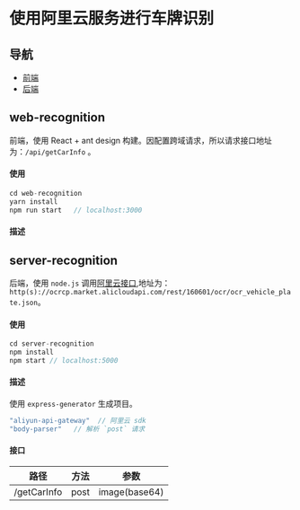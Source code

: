# 使用阿里云服务进行车牌识别

## 导航
- [前端](#web-recognition)
- [后端](#server-recognition)

## web-recognition

前端，使用 React + ant design 构建。因配置跨域请求，所以请求接口地址为：`/api/getCarInfo` 。

#### 使用

```javascript
cd web-recognition
yarn install
npm run start   // localhost:3000
```

#### 描述



## server-recognition

后端，使用 `node.js` 调用[阿里云接口](https://market.aliyun.com/products/57124001/cmapi020094.html?spm=5176.730005-56956004.0.0.1b7a3524KT3X65#sku=yuncode1409400000),地址为：`http(s)://ocrcp.market.alicloudapi.com/rest/160601/ocr/ocr_vehicle_plate.json`。

#### 使用
```javascript
cd server-recognition
npm install
npm start // localhost:5000
```

#### 描述
使用 `express-generator` 生成项目。 


```javascript
"aliyun-api-gateway"  // 阿里云 sdk
"body-parser"   // 解析 `post` 请求
```

#### 接口

|路径|方法|参数|
| -- | -- | -- |
|/getCarInfo|post|image(base64)|
